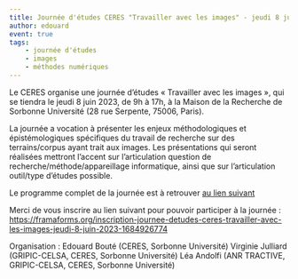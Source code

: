 ```yaml
---
title: Journée d'études CERES "Travailler avec les images" - jeudi 8 juin 2023
author: edouard
event: true
tags:
    - journée d'études
    - images
    - méthodes numériques
---
```


Le CERES organise une journée d’études « Travailler avec les images », qui se tiendra le jeudi 8 juin 2023, de 9h à 17h, à la Maison de la Recherche de Sorbonne Université (28 rue Serpente, 75006, Paris).

La journée a vocation à présenter les enjeux méthodologiques et épistémologiques spécifiques du travail de recherche sur des terrains/corpus ayant trait aux images. Les présentations qui seront réalisées mettront l’accent sur l’articulation question de recherche/méthode/appareillage informatique, ainsi que sur l’articulation outil/type d’études possible.

Le programme complet de la journée est à retrouver [au lien suivant](JE_CERES_Affiche_8_juin.pdf)

Merci de vous inscrire au lien suivant pour pouvoir participer à la journée : https://framaforms.org/inscription-journee-detudes-ceres-travailler-avec-les-images-jeudi-8-juin-2023-1684926774 

Organisation :
Edouard Bouté (CERES, Sorbonne Université)
Virginie Julliard (GRIPIC-CELSA, CERES, Sorbonne Université)
Léa Andolfi (ANR TRACTIVE, GRIPIC-CELSA, CERES, Sorbonne Université)
